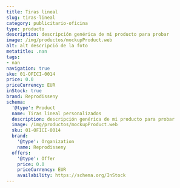 ```yaml
---
title: Tiras lineal
slug: tiras-lineal
category: publicitario-oficina
type: producto
description: descripción genérica de mi producto para probar
image: /img/productos/mockupProduct.web
alt: alt descripció de la foto
metatitle: .nan
tags:
- nan
navigation: true
sku: 01-OFICI-0014
price: 0.0
priceCurrency: EUR
inStock: true
brand: Reprodisseny
schema:
  '@type': Product
  name: Tiras lineal personalizados
  description: descripción genérica de mi producto para probar
  image: /img/productos/mockupProduct.web
  sku: 01-OFICI-0014
  brand:
    '@type': Organization
    name: Reprodisseny
  offers:
    '@type': Offer
    price: 0.0
    priceCurrency: EUR
    availability: https://schema.org/InStock
---
```

